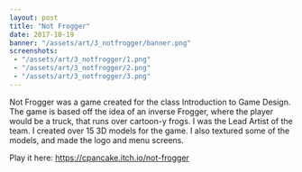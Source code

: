 ```yaml
---
layout: post
title: "Not Frogger"
date: 2017-10-19
banner: "/assets/art/3_notfrogger/banner.png"
screenshots:
 - "/assets/art/3_notfrogger/1.png"
 - "/assets/art/3_notfrogger/2.png"
 - "/assets/art/3_notfrogger/3.png"
---
```


Not Frogger was a game created for the class Introduction to Game Design. The game is based off the idea of an inverse Frogger, where the player would be a truck, that runs over cartoon-y frogs. I was the Lead Artist of the team. I created over 15 3D models for the game. I also textured some of the models, and made the logo and menu screens.

Play it here:
https://cpancake.itch.io/not-frogger
